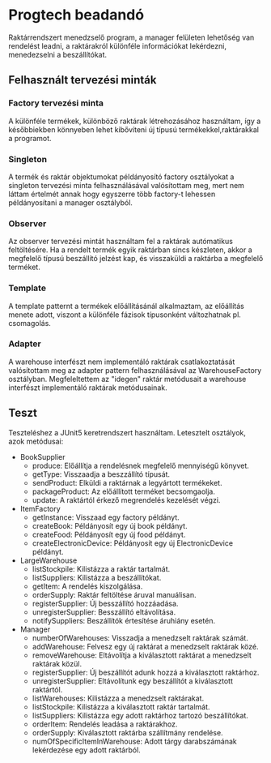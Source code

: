 # Progtech beadandó
Raktárrendszert menedzselő program, a manager felületen lehetőség van rendelést leadni, a raktárakról különféle információkat lekérdezni, menedezselni a beszállítókat. 
## Felhasznált tervezési minták
### Factory tervezési minta
A különféle termékek, különböző raktárak létrehozásához használtam, így a későbbiekben könnyeben lehet kibővíteni új típusú termékekkel,raktárakkal a programot.

### Singleton
A termék és raktár objektumokat példányosító factory osztályokat a singleton tervezési minta felhasználásával valósítottam meg, mert nem láttam értelmét annak hogy egyszerre több factory-t lehessen példányosítani a manager osztályból.

### Observer
Az observer tervezési mintát használtam fel a raktárak autómatikus feltöltésére. Ha a rendelt termék egyik raktárban sincs készleten, akkor a megfelelő típusú beszállító jelzést kap, és visszaküldi a raktárba a megfelelő terméket.

### Template
A template patternt a termékek előállításánál alkalmaztam, az előállítás menete adott, viszont a különféle fázisok típusonként változhatnak pl. csomagolás.

### Adapter
A warehouse interfészt nem implementáló raktárak csatlakoztatását valósítottam meg az adapter pattern felhasználásával az WarehouseFactory osztályban.
Megfeleltettem az "idegen" raktár metódusait a warehouse interfészt implementáló raktárak metódusainak.

## Teszt
Teszteléshez a JUnit5 keretrendszert használtam.
Letesztelt osztályok, azok metódusai:
* BookSupplier
    * produce: Előállítja a rendelésnek megfelelő mennyiségű könyvet.
    * getType: Visszaadja a beszzállító típusát.
    * sendProduct: Elküldi a raktárnak a legyártott termékeket.
    * packageProduct: Az előállított terméket becsomgaolja.
    * update: A raktártól érkező megrendelés kezelését végzi.
* ItemFactory
    * getInstance: Visszaad egy factory példányt.
    * createBook: Példányosít egy új book példányt.
    * createFood: Példányosít egy új food példányt.
    * createElectronicDevice: Példányosít egy új ElectronicDevice példányt.
* LargeWarehouse
    * listStockpile: Kilistázza a raktár tartalmát.
    * listSuppliers: Kilistázza a beszállítókat.
    * getItem: A rendelés kiszolgálása. 
    * orderSupply: Raktár feltöltése áruval manuálisan.
    * registerSupplier: Új besszállító hozzáadása.
    * unregisterSupplier: Besszállító eltávolítása.
    * notifySuppliers: Beszállítók értesítése áruhiány esetén.
* Manager
    * numberOfWarehouses: Visszadja a menedzselt raktárak számát.
    * addWarehouse: Felvesz egy új raktárat a menedzselt raktárak közé.
    * removeWarehouse: Eltávolítja a kiválasztott raktárat a menedzselt raktárak közül.
    * registerSupplier: Új beszállítót adunk hozzá a kiválasztott raktárhoz.
    * unregisterSupplier: Eltávolítunk egy beszállítót a kiválasztott raktártól.
    * listWarehouses: Kilistázza a menedzselt raktárakat.
    * listStockpile: Kilistázza a kiválasztott raktár tartalmát.
    * listSuppliers: Kilistázza egy adott raktárhoz tartozó beszállítókat.
    * orderItem: Rendelés leadása a raktárakhoz. 
    * orderSupply: Kiválasztott raktárba szállítmány rendelése.
    * numOfSpecificItemInWarehouse: Adott tárgy darabszámának lekérdezése egy adott raktárból.



